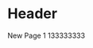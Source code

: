 <!-- TITLE: New Page 1 1 -->
<!-- SUBTITLE: A quick summary of New Page 1 1 -->

# Header
New Page 1 133333333